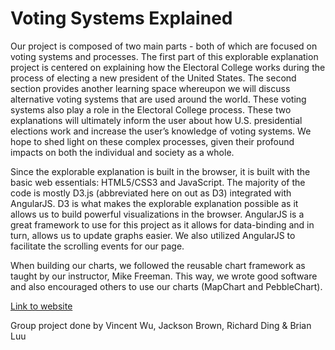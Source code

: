 # Voting Systems Explained

Our project is composed of two main parts - both of which are focused on voting systems and processes. The first part of this explorable explanation project is centered on explaining how the Electoral College works during the process of electing a new president of the United States. The second section provides another learning space whereupon we will discuss alternative voting systems that are used around the world. These voting systems also play a role in the Electoral College process. These two explanations will ultimately inform the user about how U.S. presidential elections work and increase the user’s knowledge of voting systems. We hope to shed light on these complex processes, given their profound impacts on both the individual and society as a whole. 

Since the explorable explanation is built in the browser, it is built with the basic web essentials: HTML5/CSS3 and JavaScript. The majority of the code is mostly D3.js (abbreviated here on out as D3) integrated with AngularJS. D3 is what makes the explorable explanation possible as it allows us to build powerful visualizations in the browser. AngularJS is a great framework to use for this project as it allows for data-binding and in turn, allows us to update graphs easier. We also utilized AngularJS to facilitate the scrolling events for our page. 

When building our charts, we followed the reusable chart framework as taught by our instructor, Mike Freeman. This way, we wrote good software and also encouraged others to use our charts (MapChart and PebbleChart).

[Link to website](http://students.washington.edu/briluu/voting-sys-vis/)

Group project done by Vincent Wu, Jackson Brown, Richard Ding & Brian Luu